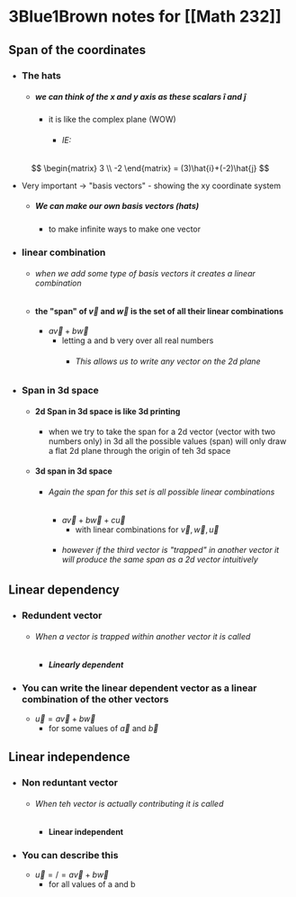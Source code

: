 
# 3Blue1Brown notes for [[Math 232]]

## Span of the coordinates
- ### The hats
	- ##### we can think of the x and y axis as these scalars $\hat{i}$ and $\hat{j}$ 
		- it is like the complex plane (WOW)
			- ###### IE: 
$$
\begin{matrix}
3 \\
-2
\end{matrix}
= (3)\hat{i}+(-2)\hat{j}
$$
- Very important -> "basis vectors"
				- showing the xy coordinate system
	- ##### We can make our own basis vectors (hats) 
		- to make infinite ways to make one vector
- ### linear combination
	- ###### when we add some type of basis vectors it creates a linear combination
	- #### the "span" of $\vec{v}$ and $\vec{w}$ is the set of all their linear combinations
		- $a\vec{v}+b\vec{w}$
			- letting a and b very over all real numbers
				- ###### This allows us to write any vector on the 2d plane
- ### Span in 3d space
	- #### 2d Span in 3d space is like 3d printing
		- when we try to take the span for a 2d vector (vector with two numbers only) in 3d all the possible values (span) will only draw a flat 2d plane through the origin of teh 3d space
	- #### 3d span in 3d space
		- ###### Again the span for this set is all possible linear combinations
			- $a\vec{v}+b\vec{w}+c\vec{u}$ 
				- with linear combinations for $\vec{v},\vec{w},\vec{u}$
			- ###### however if the third vector is "trapped" in another vector it will produce the same span as a 2d vector intuitively 

## Linear dependency
- ### Redundent vector 
	- ###### When a vector is trapped within another vector it is called 
		- ####  *Linearly dependent*
- ### You can write the linear dependent vector as a linear combination of the other vectors
	- $\vec{u}=a\vec{v}+b\vec{w}$
		- for some values of $\vec{a}$ and $\vec{b}$

## Linear independence
- ### Non reduntant vector
	- ###### When teh vector is actually contributing it is called
		- #### Linear independent
- ### You can describe this 
	- $\vec{u}=/=a\vec{v}+b\vec{w}$
		- for all values of a and b
